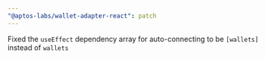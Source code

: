 ```yaml
---
"@aptos-labs/wallet-adapter-react": patch
---
```


Fixed the `useEffect` dependency array for auto-connecting to be `[wallets]` instead of `wallets`
